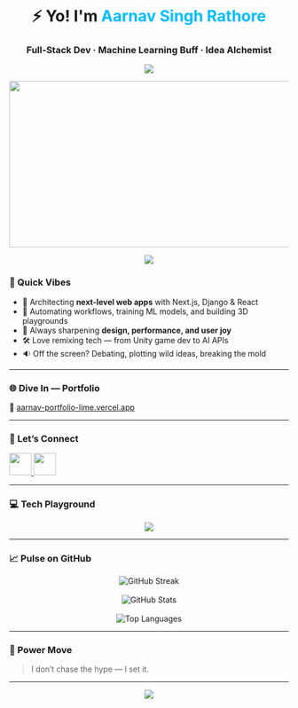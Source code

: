 <h1 align="center">⚡ Yo! I'm <span style="color:#00BFFF;">Aarnav Singh Rathore</span></h1>
<h3 align="center">Full‑Stack Dev · Machine Learning Buff · Idea Alchemist</h3>

<!-- Spark Divider -->
<p align="center">
  <img src="https://capsule-render.vercel.app/api?type=rect&color=00BFFF&height=8&section=header"/>
</p>

<p align="center">
  <img src="https://media.tenor.com/2uyENRmiUt0AAAAC/coding.gif" width="600" height="300"/>
</p>

<!-- Spark Divider -->
<p align="center">
  <img src="https://capsule-render.vercel.app/api?type=rect&color=purple&height=8&section=header"/>
</p>

### 🚀 Quick Vibes  
- 🚦 Architecting **next‑level web apps** with Next.js, Django & React  
- 📡 Automating workflows, training ML models, and building 3D playgrounds  
- 🎨 Always sharpening **design, performance, and user joy**  
- 🛠️ Love remixing tech — from Unity game dev to AI APIs  
- 🔉 Off the screen? Debating, plotting wild ideas, breaking the mold  

---

### 🌐 Dive In — Portfolio  
🌈 [aarnav-portfolio-lime.vercel.app](https://aarnav-portfolio-lime.vercel.app/)

---

### 🤝 Let’s Connect  
<p align="left">
  <a href="https://linkedin.com/in/aarnav-singh-rathore-087b9138b/" target="_blank">
    <img src="https://skillicons.dev/icons?i=linkedin" height="40" />
  </a>
  <a href="mailto:aarnavsinghrathore72@gmail.com">
    <img src="https://skillicons.dev/icons?i=gmail" height="40" />
  </a>
</p>

---

### 💻 Tech Playground  
<p align="center">
  <img src="https://skillicons.dev/icons?i=python,js,ts,react,nextjs,django,tailwind,html,css,git,figma,unity,arduino,tensorflow,mysql,postgresql,opencv,docker" />
</p>

---

### 📈 Pulse on GitHub  
<p align="center">
  <img src="https://github-readme-streak-stats.herokuapp.com/?user=aarnavsinghrathore72&theme=tokyonight&hide_border=true" alt="GitHub Streak"/><br><br>
  <img src="https://github-readme-stats.vercel.app/api?username=aarnavsinghrathore72&show_icons=true&theme=tokyonight&hide_border=true" alt="GitHub Stats"/><br><br>
  <img src="https://github-readme-stats.vercel.app/api/top-langs/?username=aarnavsinghrathore72&layout=compact&theme=tokyonight&hide_border=true" alt="Top Languages"/>
</p>

---

### 🧩 Power Move  
> I don’t chase the hype — I set it.  

---

<!-- Footer Divider -->
<p align="center">
  <img src="https://capsule-render.vercel.app/api?type=waving&height=100&color=0:00BFFF,100:purple&section=footer"/>
</p>
